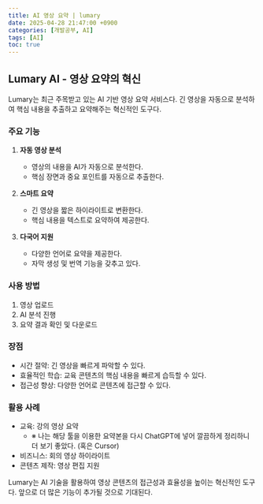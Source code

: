 ```yaml
---
title: AI 영상 요약 | lumary
date: 2025-04-28 21:47:00 +0900
categories: [개발공부, AI]
tags: [AI]
toc: true
---
```


## **Lumary AI - 영상 요약의 혁신**

Lumary는 최근 주목받고 있는 AI 기반 영상 요약 서비스다. 긴 영상을 자동으로 분석하여 핵심 내용을 추출하고 요약해주는 혁신적인 도구다.

### **주요 기능**

1. **자동 영상 분석**
   - 영상의 내용을 AI가 자동으로 분석한다.
   - 핵심 장면과 중요 포인트를 자동으로 추출한다.

2. **스마트 요약**
   - 긴 영상을 짧은 하이라이트로 변환한다.
   - 핵심 내용을 텍스트로 요약하여 제공한다.

3. **다국어 지원**
   - 다양한 언어로 요약을 제공한다.
   - 자막 생성 및 번역 기능을 갖추고 있다.

### **사용 방법**

1. 영상 업로드
2. AI 분석 진행
3. 요약 결과 확인 및 다운로드

### **장점**

- 시간 절약: 긴 영상을 빠르게 파악할 수 있다.
- 효율적인 학습: 교육 콘텐츠의 핵심 내용을 빠르게 습득할 수 있다.
- 접근성 향상: 다양한 언어로 콘텐츠에 접근할 수 있다.

### **활용 사례**

- 교육: 강의 영상 요약
  - ※ 나는 해당 툴을 이용한 요약본을 다시 ChatGPT에 넣어 깔끔하게 정리하니 더 보기 좋았다. (혹은 Cursor)
- 비즈니스: 회의 영상 하이라이트
- 콘텐츠 제작: 영상 편집 지원

Lumary는 AI 기술을 활용하여 영상 콘텐츠의 접근성과 효율성을 높이는 혁신적인 도구다. 앞으로 더 많은 기능이 추가될 것으로 기대된다.

